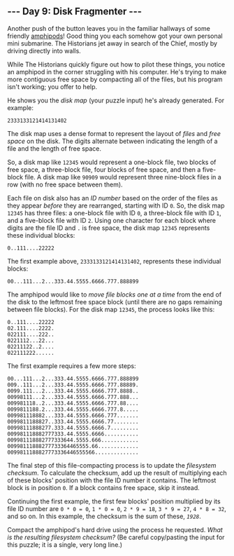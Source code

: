 <article class="day-desc"><h2>--- Day 9: Disk Fragmenter ---</h2><p>Another push of the button leaves you in the familiar hallways of some friendly <a href="/2021/day/23">amphipods</a>! Good thing you each somehow got your own personal mini submarine. The Historians jet away in search of the Chief, mostly by driving directly into walls.</p>
<p>While The Historians quickly figure out how to pilot these things, you notice an amphipod in the corner struggling with his computer. He's trying to make more contiguous free space by compacting all of the files, but his program isn't working; you offer to help.</p>
<p>He shows you the <em>disk map</em> (your puzzle input) he's already generated. For example:</p>
<pre><code>2333133121414131402</code></pre>
<p>The disk map uses a dense format to represent the layout of <em>files</em> and <em>free space</em> on the disk. The digits alternate between indicating the length of a file and the length of free space.</p>
<p>So, a disk map like <code>12345</code> would represent a one-block file, two blocks of free space, a three-block file, four blocks of free space, and then a five-block file. A disk map like <code>90909</code> would represent three nine-block files in a row (with no free space between them).</p>
<p>Each file on disk also has an <em>ID number</em> based on the order of the files as they appear <em>before</em> they are rearranged, starting with ID <code>0</code>. So, the disk map <code>12345</code> has three files: a one-block file with ID <code>0</code>, a three-block file with ID <code>1</code>, and a five-block file with ID <code>2</code>. Using one character for each block where digits are the file ID and <code>.</code> is free space, the disk map <code>12345</code> represents these individual blocks:</p>
<pre><code>0..111....22222</code></pre>
<p>The first example above, <code>2333133121414131402</code>, represents these individual blocks:</p>
<pre><code>00...111...2...333.44.5555.6666.777.888899</code></pre>
<p>The amphipod would like to <em>move file blocks one at a time</em> from the end of the disk to the leftmost free space block (until there are no gaps remaining between file blocks). For the disk map <code>12345</code>, the process looks like this:</p>
<pre><code>0..111....22222
02.111....2222.
022111....222..
0221112...22...
02211122..2....
022111222......
</code></pre>
<p>The first example requires a few more steps:</p>
<pre><code>00...111...2...333.44.5555.6666.777.888899
009..111...2...333.44.5555.6666.777.88889.
0099.111...2...333.44.5555.6666.777.8888..
00998111...2...333.44.5555.6666.777.888...
009981118..2...333.44.5555.6666.777.88....
0099811188.2...333.44.5555.6666.777.8.....
009981118882...333.44.5555.6666.777.......
0099811188827..333.44.5555.6666.77........
00998111888277.333.44.5555.6666.7.........
009981118882777333.44.5555.6666...........
009981118882777333644.5555.666............
00998111888277733364465555.66.............
0099811188827773336446555566..............
</code></pre>
<p>The final step of this file-compacting process is to update the <em>filesystem checksum</em>. To calculate the checksum, add up the result of multiplying each of these blocks' position with the file ID number it contains. The leftmost block is in position <code>0</code>. If a block contains free space, skip it instead.</p>
<p>Continuing the first example, the first few blocks' position multiplied by its file ID number are <code>0 * 0 = 0</code>, <code>1 * 0 = 0</code>, <code>2 * 9 = 18</code>, <code>3 * 9 = 27</code>, <code>4 * 8 = 32</code>, and so on. In this example, the checksum is the sum of these, <code><em>1928</em></code>.</p>
<p><span title="Bonus points if you make a cool animation of this process.">Compact the amphipod's hard drive</span> using the process he requested. <em>What is the resulting filesystem checksum?</em> <span class="quiet">(Be careful copy/pasting the input for this puzzle; it is a single, very long line.)</span></p>
</article>
